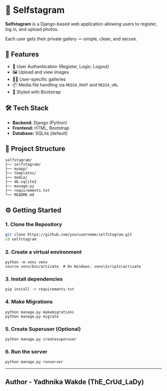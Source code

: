 # 📸 Selfstagram

**Selfstagram** is a Django-based web application allowing users to register, log in, and upload photos. 

Each user gets their private gallery — simple, clean, and secure.

## 🚀 Features

- 🔐 User Authentication (Register, Login, Logout)
- 🖼️ Upload and view images
- 🧑‍🦱 User-specific galleries
- 📦 Media file handling via `MEDIA_ROOT` and `MEDIA_URL`
- 🎨 Styled with Bootstrap 

## 🛠️ Tech Stack

- **Backend:** Django (Python)
- **Frontend:** HTML, Bootstrap
- **Database:** SQLite (default)

## 📂 Project Structure

```
selfstagram/
├── selfstagram/ 
├── myapp/ 
├── templates/
├── media/ 
├── db.sqlite3
├── manage.py
├── requirements.txt
└── README.md
```

## ⚙️ Getting Started

### 1. Clone the Repository

```bash
git clone https://github.com/yourusername/selfstagram.git
cd selfstagram
```
### 2. Create a virtual environment
```
python -m venv venv
source venv/bin/activate  # On Windows: venv\Scripts\activate
```

### 3. Install dependencies
```
pip install -r requirements.txt
```

### 4. Make Migrations
```
python manage.py makemigrations
python manage.py migrate
```

### 5. Create Superuser (Optional)
```
python manage.py createsuperuser
```

### 6. Run the server
```
python manage.py runserver
```
---

## Author - Yadhnika Wakde (ThE_CrUd_LaDy)



